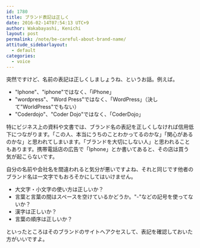 ```yaml
---
id: 1780
title: ブランド表記は正しく
date: 2016-02-14T07:54:13 UTC+9
author: Wakabayashi, Kenichi
layout: post
permalink: /note/be-careful-about-brand-name/
attitude_sidebarlayout:
  - default
categories:
  - voice
---
```

突然ですけど、名前の表記は正しくしましょうね、というお話。例えば。

- "Iphone"、"iphone"ではなく、「iPhone」
- "wordpress"、"Word Press"ではなく、「WordPress」（決して"WorldPress"でもない）
- "Coderdojo"、"Coder Dojo"ではなく、「CoderDojo」

特にビジネス上の資料や文書では、ブランド名の表記を正しくしなければ信用低下につながります。「この人、本当にうちのことわかってるのかな」「関心があるのかな」と思われてしまいます。「ブランドを大切にしない人」と思われることもあります。携帯電話店の広告で「Iphone」とか書いてあると、その店は買う気が起こらないです。

自分の名前や会社名を間違われると気分が悪いですよね、それと同じです他者のブランド名は一文字でもおろそかにしてはいけません。

- 大文字・小文字の使い方は正しいか？
- 言葉と言葉の間はスペースを空けているかどうか。"-"などの記号を使ってないか？
- 漢字は正しいか？
- 言葉の順序は正しいか？

といったところはそのブランドのサイトへアクセスして、表記を確認しておいた方がいいですよ。